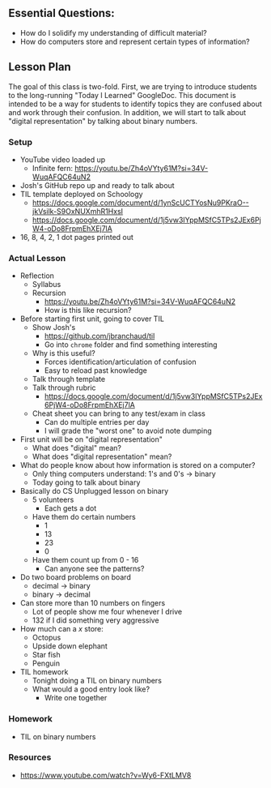## Essential Questions:

- How do I solidify my understanding of difficult material?
- How do computers store and represent certain types of information?

## Lesson Plan

The goal of this class is two-fold. First, we are trying to introduce students
to the long-running "Today I Learned" GoogleDoc. This document is intended to be
a way for students to identify topics they are confused about and work through
their confusion. In addition, we will start to talk about "digital
representation" by talking about binary numbers.

### Setup

- YouTube video loaded up
    - Infinite fern: https://youtu.be/Zh4oVYty61M?si=34V-WuqAFQC64uN2
- Josh's GitHub repo up and ready to talk about
- TIL template deployed on Schoology
    - https://docs.google.com/document/d/1ynScUCTYosNu9PKraO--jkVsilk-S9OxNUXmhR1HxsI
    - https://docs.google.com/document/d/1j5vw3IYppMSfC5TPs2JEx6PjW4-oDo8FrpmEhXEj7lA
- 16, 8, 4, 2, 1 dot pages printed out

### Actual Lesson

- Reflection
    - Syllabus
    - Recursion
        - https://youtu.be/Zh4oVYty61M?si=34V-WuqAFQC64uN2
        - How is this like recursion?
- Before starting first unit, going to cover TIL
    - Show Josh's
        - https://github.com/jbranchaud/til
        - Go into `chrome` folder and find something interesting
    - Why is this useful?
        - Forces identification/articulation of confusion
        - Easy to reload past knowledge
    - Talk through template
    - Talk through rubric
        - https://docs.google.com/document/d/1j5vw3IYppMSfC5TPs2JEx6PjW4-oDo8FrpmEhXEj7lA
    - Cheat sheet you can bring to any test/exam in class
        - Can do multiple entries per day
        - I will grade the "worst one" to avoid note dumping
- First unit will be on "digital representation"
    - What does "digital" mean?
    - What does "digital representation" mean?
- What do people know about how information is stored on a computer?
    - Only thing computers understand: 1's and 0's -> binary
    - Today going to talk about binary
- Basically do CS Unplugged lesson on binary
    - 5 volunteers
        - Each gets a dot
    - Have them do certain numbers
        - 1
        - 13
        - 23
        - 0
    - Have them count up from 0 - 16
        - Can anyone see the patterns?
- Do two board problems on board
    - decimal -> binary
    - binary -> decimal
- Can store more than 10 numbers on fingers
    - Lot of people show me four whenever I drive
    - 132 if I did something very aggressive
- How much can a _x_ store:
    - Octopus
    - Upside down elephant
    - Star fish
    - Penguin
- TIL homework
    - Tonight doing a TIL on binary numbers
    - What would a good entry look like?
        - Write one together

### Homework
    
- TIL on binary numbers

### Resources

- https://www.youtube.com/watch?v=Wy6-FXtLMV8